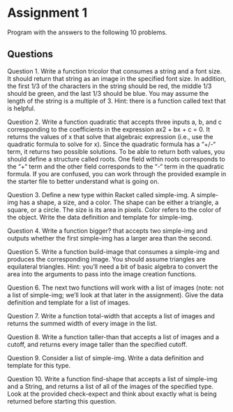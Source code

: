 # Assignment 1

Program with the answers to the following 10 problems.

## Questions
Question 1.  Write a function tricolor that consumes a string and a font size.  It should return that string as an image in the specified font size.  In addition, the first 1/3 of the characters in the string should be red, the middle 1/3 should be green, and the last 1/3 should be blue.  You may assume the length of the string is a multiple of 3.  Hint:  there is a function called text that is helpful. 

Question 2.  Write a function quadratic that accepts three inputs a, b, and c corresponding to the coefficients in the expression ax2 + bx + c = 0.  It returns the values of x that solve that algebraic expression (i.e., use the quadratic formula to solve for x).  Since the quadratic formula has a “+/-“ term, it returns two possible solutions.  To be able to return both values, you should define a structure called roots.  One field within roots corresponds to the “+“ term and the other field corresponds to the “-“ term in the quadratic formula.  If you are confused, you can work through the provided example in the starter file to better understand what is going on.  

Question 3.  Define a new type within Racket called simple-img.  A simple-img has a shape, a size, and a color.  The shape can be either a triangle, a square, or a circle.  The size is its area in pixels.  Color refers to the color of the object.  Write the data definition and template for simple-img.

Question 4.  Write a function bigger? that accepts two simple-img and outputs whether the first simple-img has a larger area than the second.  

Question 5.  Write a function build-image that consumes a simple-img and produces the corresponding image.  You should assume triangles are equilateral triangles.  Hint:  you’ll need a bit of basic algebra to convert the area into the arguments to pass into the image creation functions. 

Question 6.  The next two functions will work with a list of images (note:  not a list of simple-img; we’ll look at that later in the assignment).  Give the data definition and template for a list of images.

Question 7.  Write a function total-width that accepts a list of images and returns the summed width of every image in the list.

Question 8.  Write a function taller-than that accepts a list of images and a cutoff, and returns every image taller than the specified cutoff.  

Question 9.  Consider a list of simple-img.  Write a data definition and template for this type.

Question 10.  Write a function find-shape that accepts a list of simple-img and a String, and returns a list of all of the images of the specified type.  Look at the provided check-expect and think about exactly what is being returned before starting this question. 

